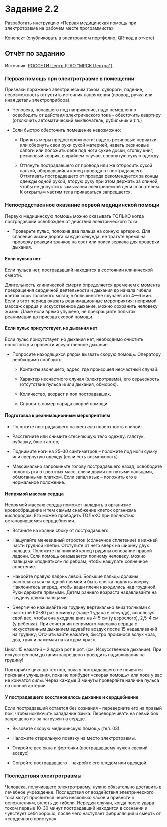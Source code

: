 # Задание 2.2

Разработать инструкцию «Первая медицинская помощь при электротравме на рабочем месте программиста»

Конспект (опубликовать в электронном портфолио, QR-код в отчете)

## Отчёт по заданию

Источник: [РОССЕТИ Центр (ПАО "МРСК Центра")](https://www.mrsk-1.ru/customers/electrical-safety/first-aid-for-electrical-accident/).

### Первая помощь при электротравме в помещении

Признаки поражения электрическим током: судороги, падение, невозможность отпустить источник напряжения (провод, ручка или иная деталь электроприбора).

- Человека, попавшего под напряжение, надо немедленно освободить от действия электрического тока - обесточить квартиру (отключить автоматический выключатель, рубильник и т.п.)

- Если быстро обесточить помещение невозможно:

  - Принять меры предосторожности: надеть резиновые перчатки или обернуть свои руки сухой материей, надеть резиновые сапоги или положить себе под ноги сухие доски, стопку книг, резиновый коврик, в крайнем случае, свернутую сухую одежду.

  - Оттянуть пострадавшего от провода или же отбросить сухой палкой, оборвавшийся конец провода от пострадавшего. Оттягивать пострадавшего от провода рекомендуется за концы одежды одной рукой, вторую руку при этом держать за спиной, чтобы не допустить замыкания электрической цепи спасателем. К открытым частям тела прикасаться запрещается.

### Непосредственное оказание первой медицинской помощи

Первую медицинскую помощь можно оказывать ТОЛЬКО когда пострадавший освобожден от действия электрического тока.

- Проверьте пульс, положив два пальца на сонную артерию. Для спасения жизни дорога каждая секунда: не тратьте время на проверку реакции зрачков на свет или поиск зеркала для проверки дыхания.

#### Если пульса нет

Если пульса нет, пострадавший находится в состоянии клинической смерти.

Длительность клинической смерти определяется временем с момента прекращения сердечной деятельности и дыхания до начала гибели клеток коры головного мозга; в большинстве случаев это 4—6 мин. Если в этот период оказать реанимационные мероприятия: непрямой массаж сердца и искусственное дыхание, можно сохранить человеку жизнь. Даже если время упущено, не прекращайте попыток реанимации до приезда скорой помощи.

#### Если пульс присутствует, но дыхания нет

Если пульс присутствует, но дыхания нет, необходимо очистить носоглотку и провести искусственное дыхание.

- Попросите находящихся рядом вызвать скорую помощь. Оператору необходимо сообщить:

  - Контакты звонящего, адрес, где произошел несчастный случай.

  - Характер несчастного случая (электротравма), его серьезность (отсутствие пульса и/или дыхания, обморок).

  - Количество, возраст и пол пострадавших.

  - Спросить номер наряда скорой помощи.

#### Подготовка к реанимационным мероприятиям

- Положите пострадавшего на жесткую поверхность спиной;

- Расстегните или снимите стесняющую тело одежду: галстук, рубашку, бюстгалтер;

- Поднимите ноги на 25–30 сантиметров – положите под ноги сумку или свернутую одежду (если есть возможность)

- Максимально запрокиньте голову пострадавшего назад, освободите полость рта от рвотных масс, слизи двумя согнутыми пальцами, обмотанными платком. Если запал язык – положить его в нормальное положение.

#### Непрямой массаж сердца

Непрямой массаж сердца поможет наладить в организме кровообращение и тем самым снабжение клеток организма кислородом. Его можно проводить ТОЛЬКО при полностью остановившемся сердцебиении.

- Встаньте на колени сбоку от пострадавшего.

- Нащупайте мечевидный отросток (солнечное сплетение) в нижней части грудной клетки. Отступите от него вверх на ширину двух пальцев. Положите на нижний конец грудины основание правой ладони. Если помощь оказывается полному человеку, можно пальцами «подняться» по ребрам, чтобы нащупать солнечное сплетение.

- Накройте правую ладонь левой. Большие пальцы должны располагаться на одной прямой и быть слегка подняты кверху. Наклонитесь вперед, чтобы ваши плечи находились над грудиной. Руки держите прямыми. Детям раннего возраста надавливайте на грудину двумя пальцами;

- Энергично нажимайте на грудину вертикально вниз толчками с частотой 60-80 раз в минуту (чаще 1 удара в секунду), используя свой вес, чтобы она уходила вниз на 4-5 см (у взрослого), 2,5-4 см (у ребенка). При сочетании непрямого массажа сердца с искусственным дыханием вдувайте воздух после 15 надавливаний на грудину; Отсчитывайте нажатие, быстро произнося вслух «раз, два, три» и нажимая на каждом «раз».

Цикл: 15 нажатий – 2 вдоха рот в рот. (см. Искусственное дыхание). При искусственном дыхании запрещено проводить надавливания на грудину!

Повторяйте цикл до тех пор, пока у пострадавшего не появятся признаки улучшения, пока не прибудет «скорая помощь» или пока у вас не кончатся силы. Через каждые 3 минуты проверяйте наличие пульса на сонной артерии.

#### У пострадавшего восстановилось дыхание и сердцебиение

Если пострадавший остается без сознания - переверните его на правый бок, чтобы исключить западание языка. Переворачивать на левый бок запрещено из-за нагрузки на сердце.

- Вызовите скорую медицинскую помощь (тел. 03).

- Наложите стерильную повязку на место электротравмы.

- Откройте все окна и форточки (пострадавшему нужен свежий воздух)

- Согрейте пострадавшего - накройте его пледом или одеждой.

### Последствия электротравмы

Человека, получившего электротравму, нужно обязательно доставить в лечебное учреждение. Последствия от воздействия электрического тока могут проявиться через несколько часов и привести к осложнениям, вплоть до гибели. Нередки случаи, когда после удара током первые 10-30 минут пострадавший находится в сознании и чувствует себя хорошо, после чего наступает фибрилляция и смерть от «сердечного приступа».
